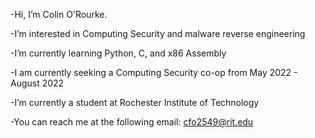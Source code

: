 -Hi, I’m Colin O'Rourke. 

-I’m interested in Computing Security and malware reverse engineering 

-I’m currently learning Python, C, and x86 Assembly

-I am currently seeking a Computing Security co-op from May 2022 - August 2022

-I’m currently a student at Rochester Institute of Technology 

-You can reach me at the following email: cfo2549@rit.edu

